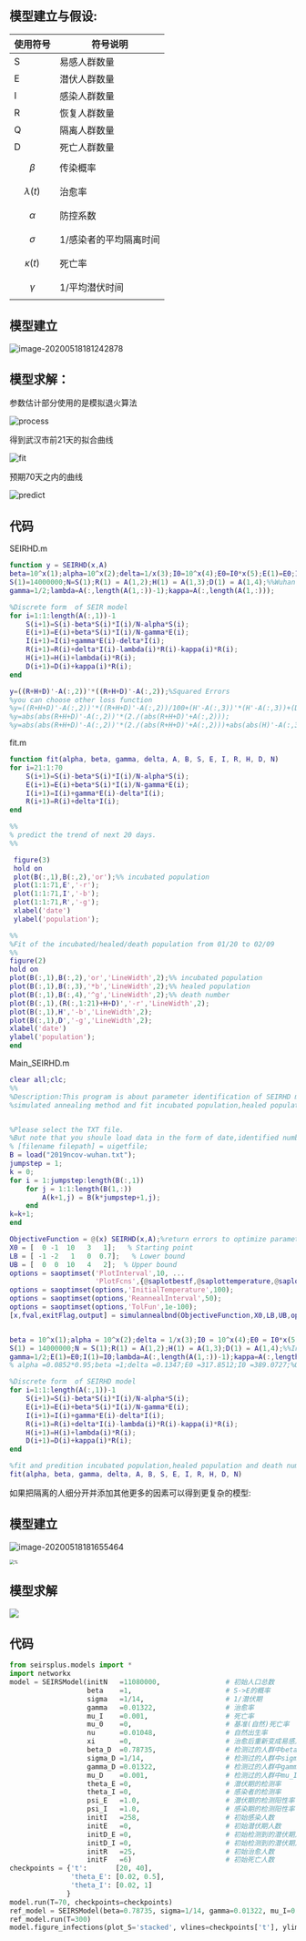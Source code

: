 ## 模型建立与假设:

| 使用符号       | 符号说明 |
| -------------- | -------- |
| S              |  易感人群数量        |
| E              |  潜伏人群数量        |
| I              | 感染人群数量         |
| R              |  恢复人群数量        |
| Q              |  隔离人群数量        |
| D              |   死亡人群数量       |
| $$\beta$$      | 传染概率          |
| $$\lambda(t)$$ |  治愈率        |
| $$\alpha$$     |  防控系数        |
| $$\sigma$$     |   1/感染者的平均隔离时间       |
| $$\kappa(t)$$  |   死亡率       |
| $$\gamma$$   |   1/平均潜伏时间      |

## 模型建立

![image-20200518181242878](model.png)



## 模型求解：

参数估计部分使用的是模拟退火算法

![process](process.jpg)

得到武汉市前21天的拟合曲线

![fit](fit.jpg)

预期70天之内的曲线

![predict](predict.jpg)

## 代码

SEIRHD.m
```matlab
function y = SEIRHD(x,A)
beta=10^x(1);alpha=10^x(2);delta=1/x(3);I0=10^x(4);E0=I0*x(5);E(1)=E0;I(1)=I0;%%parameters
S(1)=14000000;N=S(1);R(1) = A(1,2);H(1) = A(1,3);D(1) = A(1,4);%%Wuhan
gamma=1/2;lambda=A(:,length(A(1,:))-1);kappa=A(:,length(A(1,:)));

%Discrete form  of SEIR model
for i=1:1:length(A(:,1))-1
    S(i+1)=S(i)-beta*S(i)*I(i)/N-alpha*S(i);
    E(i+1)=E(i)+beta*S(i)*I(i)/N-gamma*E(i);
    I(i+1)=I(i)+gamma*E(i)-delta*I(i);
    R(i+1)=R(i)+delta*I(i)-lambda(i)*R(i)-kappa(i)*R(i);
    H(i+1)=H(i)+lambda(i)*R(i);
    D(i+1)=D(i)+kappa(i)*R(i);
end

y=((R+H+D)'-A(:,2))'*((R+H+D)'-A(:,2));%Squared Errors
%you can choose other loss function
%y=((R+H+D)'-A(:,2))'*((R+H+D)'-A(:,2))/100+(H'-A(:,3))'*(H'-A(:,3))+(D'-A(:,4))'*(D'-A(:,4))*20;
%y=abs(abs(R+H+D)'-A(:,2))'*(2./(abs(R+H+D)'+A(:,2)));
%y=abs(abs(R+H+D)'-A(:,2))'*(2./(abs(R+H+D)'+A(:,2)))+abs(abs(H)'-A(:,3))'*(2./(abs(H)'+A(:,3)+1))+abs(abs(D)'-A(:,4))'*(2./(abs(D)'+A(:,4)+1));
```


fit.m
```matlab
function fit(alpha, beta, gamma, delta, A, B, S, E, I, R, H, D, N)
for i=21:1:70
    S(i+1)=S(i)-beta*S(i)*I(i)/N-alpha*S(i);
    E(i+1)=E(i)+beta*S(i)*I(i)/N-gamma*E(i);
    I(i+1)=I(i)+gamma*E(i)-delta*I(i);
    R(i+1)=R(i)+delta*I(i);
end

%%
% predict the trend of next 20 days.
%%

 figure(3)
 hold on
 plot(B(:,1),B(:,2),'or');%% incubated population
 plot(1:1:71,E','-r');
 plot(1:1:71,I','-b');
 plot(1:1:71,R','-g');
 xlabel('date')
 ylabel('population');

%%
%Fit of the incubated/healed/death population from 01/20 to 02/09
%%
figure(2)
hold on
plot(B(:,1),B(:,2),'or','LineWidth',2);%% incubated population
plot(B(:,1),B(:,3),'*b','LineWidth',2);%% healed population
plot(B(:,1),B(:,4),'^g','LineWidth',2);%% death number
plot(B(:,1),(R(:,1:21)+H+D)','-r','LineWidth',2);
plot(B(:,1),H','-b','LineWidth',2);
plot(B(:,1),D','-g','LineWidth',2);
xlabel('date')
ylabel('population');
end
```

Main_SEIRHD.m

```matlab
clear all;clc;
%%
%Description:This program is about parameter identification of SEIRHD model by using
%simulated annealing method and fit incubated population,healed population and death number.


%Please select the TXT file.
%But note that you shoule load data in the form of date,identified number,healed number,death number
% [filename filepath] = uigetfile;
B = load("2019ncov-wuhan.txt");
jumpstep = 1;
k = 0;
for i = 1:jumpstep:length(B(:,1))
    for j = 1:1:length(B(1,:))
        A(k+1,j) = B(k*jumpstep+1,j);
    end
k=k+1;
end

ObjectiveFunction = @(x) SEIRHD(x,A);%return errors to optimize parameters
X0 = [  0 -1  10   3   1];   % Starting point
LB = [ -1 -2   1   0  0.7];   % Lower bound  
UB = [  0  0  10   4   2];  % Upper bound
options = saoptimset('PlotInterval',10, ...
                     'PlotFcns',{@saplotbestf,@saplottemperature,@saplotf,@saplotstopping});
options = saoptimset(options,'InitialTemperature',100);
options = saoptimset(options,'ReannealInterval',50);
options = saoptimset(options,'TolFun',1e-100);
[x,fval,exitFlag,output] = simulannealbnd(ObjectiveFunction,X0,LB,UB,options);%simulated annealing method


beta = 10^x(1);alpha = 10^x(2);delta = 1/x(3);I0 = 10^x(4);E0 = I0*x(5);E(1) = E0;I(1) = I0;%Parameters
S(1) = 14000000;N = S(1);R(1) = A(1,2);H(1) = A(1,3);D(1) = A(1,4);%%Initial value
gamma=1/2;E(1)=E0;I(1)=I0;lambda=A(:,length(A(1,:))-1);kappa=A(:,length(A(1,:)));
% alpha =0.0852*0.95;beta =1;delta =0.1347;E0 =317.8512;I0 =389.0727;%Optimal parameters of Wuhan-the best fit 

%Discrete form  of SEIRHD model
for i=1:1:length(A(:,1))-1
    S(i+1)=S(i)-beta*S(i)*I(i)/N-alpha*S(i);
    E(i+1)=E(i)+beta*S(i)*I(i)/N-gamma*E(i);
    I(i+1)=I(i)+gamma*E(i)-delta*I(i);
    R(i+1)=R(i)+delta*I(i)-lambda(i)*R(i)-kappa(i)*R(i);
    H(i+1)=H(i)+lambda(i)*R(i);
    D(i+1)=D(i)+kappa(i)*R(i);
end

%fit and predition incubated population,healed population and death number
fit(alpha, beta, gamma, delta, A, B, S, E, I, R, H, D, N)

```

如果把隔离的人细分开并添加其他更多的因素可以得到更复杂的模型:

## 模型建立

![image-20200518181655464](https://raw.githubusercontent.com/ryansmcgee/seirsplus/master/images/SEIRStesting_diagram.png)

<img src="https://raw.githubusercontent.com/ryansmcgee/seirsplus/master/images/SEIRStesting_deterministic_equations.png" alt="%" style="zoom:50%;" />


## 模型求解

![](model2.png)

## 代码

```python
from seirsplus.models import *
import networkx
model = SEIRSModel(initN   =11080000,                # 初始人口总数
                   beta    =1,                       # S->E的概率
                   sigma   =1/14,                    # 1/潜伏期
                   gamma   =0.01322,                 # 治愈率 
                   mu_I    =0.001,                   # 死亡率
                   mu_0    =0,                       # 基准(自然)死亡率
                   nu      =0.01048,                 # 自然出生率
                   xi      =0,                       # 治愈后重新变成易感人群的概率
                   beta_D  =0.78735,                 # 检测过的人群中beta
                   sigma_D =1/14,                    # 检测过的人群中sigma
                   gamma_D =0.01322,                 # 检测过的人群中gamma
                   mu_D    =0.001,                   # 检测过的人群中mu_I
                   theta_E =0,                       # 潜伏期的检测率
                   theta_I =0,                       # 感染者的检测率
                   psi_E   =1.0,                     # 潜伏期的检测阳性率
                   psi_I   =1.0,                     # 感染期的检测阳性率
                   initI   =258,                     # 初始感染人数
                   initE   =0,                       # 初始潜伏期人数 
                   initD_E =0,                       # 初始检测到的潜伏期人数 
                   initD_I =0,                       # 初始检测到的潜伏期人数 
                   initR   =25,                      # 初始治愈人数 
                   initF   =6)                       # 初始死亡人数
checkpoints = {'t':       [20, 40],  
               'theta_E': [0.02, 0.5], 
               'theta_I': [0.02, 1]
              }
model.run(T=70, checkpoints=checkpoints)
ref_model = SEIRSModel(beta=0.78735, sigma=1/14, gamma=0.01322, mu_I=0.001, initI=258, initN=11080000) 
ref_model.run(T=300)
model.figure_infections(plot_S='stacked', vlines=checkpoints['t'], ylim=1, shaded_reference_results=ref_model)
```



